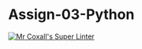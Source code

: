 # Assign-03-Python
[![Mr Coxall's Super Linter](https://github.com/ICS3U-Programming-KevinC/Assign-03-Python/workflows/Mr%20Coxall's%20Super%20Linter/badge.svg)](https://github.com/ICS3U-Programming-KevinC/Assign-03-Python/actions/)
